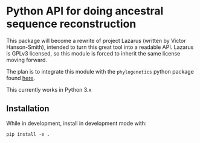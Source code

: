 # Python API for doing ancestral sequence reconstruction

This package will become a rewrite of project Lazarus (written by Victor Hanson-Smith), intended to turn this great tool into a readable API. Lazarus is GPLv3 licensed, so this module is forced to inherit the same license moving forward.

The plan is to integrate this module with the `phylogenetics` python package found [here](https://github.com/Zsailer/phylogenetics).

This currently works in Python 3.x

## Installation

While in development, install in development mode with:

```
pip install -e .
```

